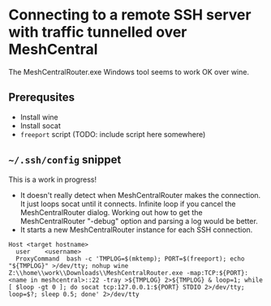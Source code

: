 # Connecting to a remote SSH server with traffic tunnelled over MeshCentral
The MeshCentralRouter.exe Windows tool seems to work OK over wine.

## Prerequsites
* Install wine
* Install socat
* `freeport` script (TODO: include script here somewhere)

## `~/.ssh/config` snippet

This is a work in progress!

* It doesn't really detect when MeshCentralRouter makes the connection.  It just loops socat until it connects.  Infinite loop if you cancel the MeshCentralRouter dialog.  Working out how to get the MeshCentralRouter "-debug" option and parsing a log would be better.
* It starts a new MeshCentralRouter instance for each SSH connection.

```
Host <target hostname>
  user    <username>
  ProxyCommand  bash -c 'TMPLOG=$(mktemp); PORT=$(freeport); echo "${TMPLOG}" >/dev/tty; nohup wine Z:\\home\\work\\Downloads\\MeshCentralRouter.exe -map:TCP:${PORT}:<name in meshcentral>::22 -tray >${TMPLOG} 2>${TMPLOG} & loop=1; while [ $loop -gt 0 ]; do socat tcp:127.0.0.1:${PORT} STDIO 2>/dev/tty; loop=$?; sleep 0.5; done' 2>/dev/tty
```
